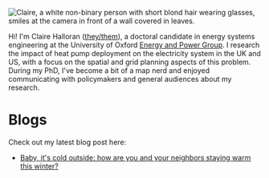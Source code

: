 ![Claire, a white non-binary person with short blond hair wearing glasses, smiles at the camera in front of a wall covered in leaves.](/assets/Claire-formal-2021.jpg)

Hi! I'm Claire Halloran ([they/them](https://www.mypronouns.org/they-them)), a doctoral candidate in energy systems engineering at the University of Oxford [Energy and Power Group](https://epg.eng.ox.ac.uk/). I research the impact of heat pump deployment on the electricity system in the UK and US, with a focus on the spatial and grid planning aspects of this problem. During my PhD, I've become a bit of a map nerd and enjoyed communicating with policymakers and general audiences about my research.

# Blogs
Check out my latest blog post here:
- [Baby, it's cold outside: how are you and your neighbors staying warm this winter?](/us-state-heating.md)